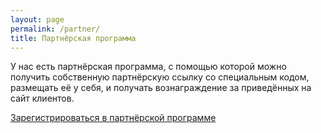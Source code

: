 ```yaml
---
layout: page
permalink: /partner/
title: Партнёрская программа
---
```


У нас есть партнёрская программа, с помощью которой можно получить собственную партнёрскую ссылку со специальным кодом, размещать её у себя, и получать вознаграждение за приведённых на сайт клиентов.

[Зарегистрироваться в партнёрской программе](http://p.icoach.io/register/)